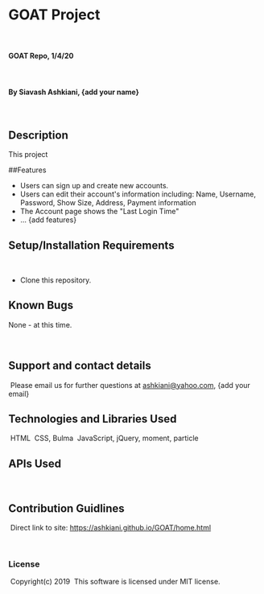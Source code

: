 # GOAT Project
​
#### GOAT Repo, 1/4/20
​
#### By Siavash Ashkiani, {add your name}
​
## Description
This project 

##Features
​
* Users can sign up and create new accounts.
* Users can edit their account's information including: Name, Username, Password, Show Size, Address, Payment information
* The Account page shows the "Last Login Time"
* ... {add features}
​
## Setup/Installation Requirements
​
* Clone this repository.
​
​
## Known Bugs

None - at this time​.

​
## Support and contact details
​
Please email us for further questions at ashkiani@yahoo.com, {add your email}
​
## Technologies and Libraries Used
​
HTML
​
CSS, Bulma
​
JavaScript, jQuery, moment, particle

## APIs Used

​
## Contribution Guidlines 
​
Direct link to site: https://ashkiani.github.io/GOAT/home.html

​
### License
​
Copyright(c) 2019 
​
This software is licensed under MIT license.